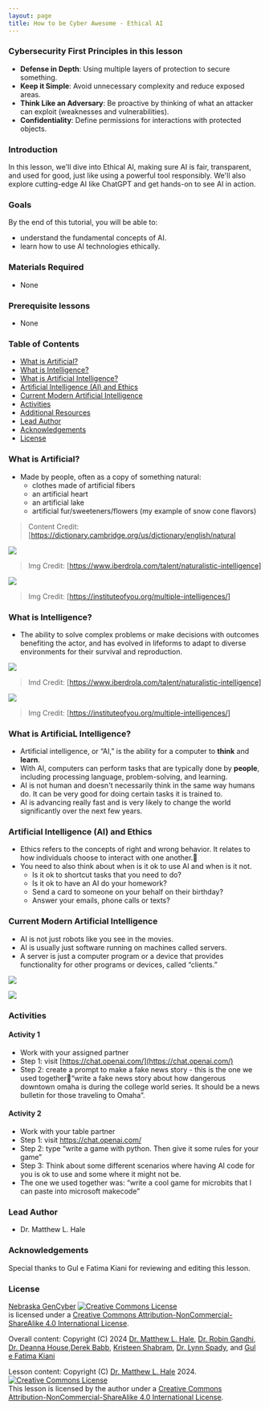 ```yaml
---
layout: page
title: How to be Cyber Awesome - Ethical AI
---
```


### Cybersecurity First Principles in this lesson

* __Defense in Depth__: Using multiple layers of protection to secure something.
* __Keep it Simple__: Avoid unnecessary complexity and reduce exposed areas.
* __Think Like an Adversary__: Be proactive by thinking of what an attacker can exploit (weaknesses and vulnerabilities).
* __Confidentiality__: Define permissions for interactions with protected objects.

### Introduction
In this lesson, we'll dive into Ethical AI, making sure AI is fair, transparent, and used for good, just like using a powerful tool responsibly. We'll also explore cutting-edge AI like ChatGPT and get hands-on to see AI in action.

### Goals

By the end of this tutorial, you will be able to:
* understand the fundamental concepts of AI.
* learn how to use AI technologies ethically.

### Materials Required
* None

### Prerequisite lessons
- None

### Table of Contents

- [What is Artificial?](#what-is-artificial?)
- [What is Intelligence?](#what-is-intelligence?)
- [What is Artificial Intelligence?](#what-is-artificial-intelligence?)
- [Artificial Intelligence (AI) and Ethics](#artificial-intelligence-(AI)-and-ethics)
- [Current Modern Artificial Intelligence](#current-modern-artificial-intelligence)
- [Activities](#activities)
- [Additional Resources](#additional-resources)
- [Lead Author](#lead-author)
- [Acknowledgements](#acknowledgements)
- [License](#license)


### What is Artificial?
- Made by people, often as a copy of something natural:
    - clothes made of artificial fibers
    - an artificial heart
    - an artificial lake
    - artificial fur/sweeteners/flowers (my example of snow cone flavors)
> Content Credit: [https://dictionary.cambridge.org/us/dictionary/english/natural
 
![](e1.png)
> Img Credit: [https://www.iberdrola.com/talent/naturalistic-intelligence]

![](e2.png)
> Img Credit: [https://instituteofyou.org/multiple-intelligences/]

### What is Intelligence?

- The ability to solve complex problems or make decisions with outcomes benefiting the actor, and has evolved in lifeforms to adapt to diverse environments for their survival and reproduction. 

![](e3.png)

> Imd Credit: [https://www.iberdrola.com/talent/naturalistic-intelligence]

![](e4.png)

> Img Credit: [https://instituteofyou.org/multiple-intelligences/]


### What is ArtificiaL Intelligence?
- Artificial intelligence, or “AI,” is the ability for a computer to **think** and **learn**.
- With AI, computers can perform tasks that are typically done by **people**, including processing language, problem-solving, and learning.
- AI is not human and doesn't necessarily think in the same way humans do. It can be very good for doing certain tasks it is trained to.
- AI is advancing really fast and is very likely to change the world significantly over the next few years.

### Artificial Intelligence (AI) and Ethics
- Ethics refers to the concepts of right and wrong behavior. It relates to how individuals choose to interact with one another.
- You need to also think about when is it ok to use AI and when is it not.
  -  Is it ok to shortcut tasks that you need to do? 
  -  Is it ok to have an AI do your homework? 
  -  Send a card to someone on your behalf on their birthday? 
  -  Answer your emails, phone calls or texts?

### Current Modern Artificial Intelligence
- AI is not just robots like you see in the movies. 
- AI is usually just software running on machines called servers.
- A server is just a computer program or a device that provides functionality for other programs or devices, called “clients.”

![](e5.png) 

![](e6.png)


### Activities

#### Activity 1
- Work with your assigned partner
- Step 1: visit [https://chat.openai.com/](https://chat.openai.com/) 
- Step 2: create a prompt to make a fake news story - this is the one we used together“write a fake news story about how dangerous downtown omaha is during the college world series. It should be a news bulletin for those traveling to Omaha”.


#### Activity 2
- Work with your table partner
- Step 1: visit https://chat.openai.com/ 
- Step 2: type “write a game with python. Then give it some rules for your game”
- Step 3: Think about some different scenarios where having AI code for you is ok to use and some where it might not be.
- The one we used together was: “write a cool game for microbits that I can paste into microsoft makecode”


### Lead Author

- Dr. Matthew L. Hale

### Acknowledgements

Special thanks to Gul e Fatima Kiani for reviewing and editing this lesson.

### License
[Nebraska GenCyber](https://www.nebraskagencyber.com) <a rel="license" href="http://creativecommons.org/licenses/by-nc-sa/4.0/"><img alt="Creative Commons License" style="border-width:0" src="https://i.creativecommons.org/l/by-nc-sa/4.0/88x31.png" /></a><br /> is licensed under a <a rel="license" href="http://creativecommons.org/licenses/by-nc-sa/4.0/">Creative Commons Attribution-NonCommercial-ShareAlike 4.0 International License</a>.

Overall content: Copyright (C) 2024  [Dr. Matthew L. Hale](http://faculty.ist.unomaha.edu/mhale/), [Dr. Robin Gandhi](http://faculty.ist.unomaha.edu/rgandhi/), [Dr. Deanna House](#),[Derek Babb](https://derekbabb.com/), [Kristeen Shabram](#), [Dr. Lynn Spady](#), and [Gul e Fatima Kiani](#)

Lesson content: Copyright (C) [Dr. Matthew L. Hale](http://faculty.ist.unomaha.edu/mhale/) 2024.  
<a rel="license" href="http://creativecommons.org/licenses/by-nc-sa/4.0/"><img alt="Creative Commons License" style="border-width:0" src="https://i.creativecommons.org/l/by-nc-sa/4.0/88x31.png" /></a><br /><span xmlns:dct="http://purl.org/dc/terms/" property="dct:title">This lesson</span> is licensed by the author under a <a rel="license" href="http://creativecommons.org/licenses/by-nc-sa/4.0/">Creative Commons Attribution-NonCommercial-ShareAlike 4.0 International License</a>.
